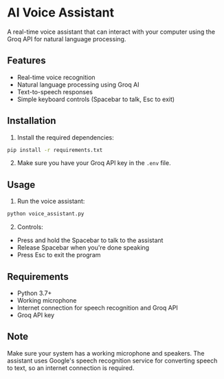 # AI Voice Assistant

A real-time voice assistant that can interact with your computer using the Groq API for natural language processing.

## Features

- Real-time voice recognition
- Natural language processing using Groq AI
- Text-to-speech responses
- Simple keyboard controls (Spacebar to talk, Esc to exit)

## Installation

1. Install the required dependencies:
```bash
pip install -r requirements.txt
```

2. Make sure you have your Groq API key in the `.env` file.

## Usage

1. Run the voice assistant:
```bash
python voice_assistant.py
```

2. Controls:
- Press and hold the Spacebar to talk to the assistant
- Release Spacebar when you're done speaking
- Press Esc to exit the program

## Requirements

- Python 3.7+
- Working microphone
- Internet connection for speech recognition and Groq API
- Groq API key

## Note

Make sure your system has a working microphone and speakers. The assistant uses Google's speech recognition service for converting speech to text, so an internet connection is required.

